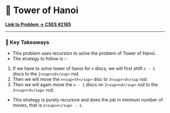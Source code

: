 # 🗼 Tower of Hanoi
**[Link to Problem → CSES #2165](https://cses.fi/problemset/task/2165/)**

--- 

### 🧠 Key Takeaways

- This problem uses recursion to solve the problem of Tower of Hanoi.
- The strategy to follow is :- 
 1. If we have to solve tower of hanoi for `n` discs, we will first shift `n - 1` discs to the `2<sup>nd</sup>` rod.
 2. Then we will move the `n<sup>th</sup>` disc to  `3<sup>rd</sup` rod.
 3. Then we will again move the `n - 1` discs on `2<sup>nd</sup>` rod to the `3<sup>rd</sup>` rod.
- This strategy is purely recursive and does the job in minmum number of moves, that is `2<sup>n</sup> - 1`.